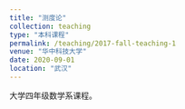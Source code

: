 ```yaml
---
title: "测度论"
collection: teaching
type: "本科课程"
permalink: /teaching/2017-fall-teaching-1
venue: "华中科技大学"
date: 2020-09-01
location: "武汉"
---
```


大学四年级数学系课程。

